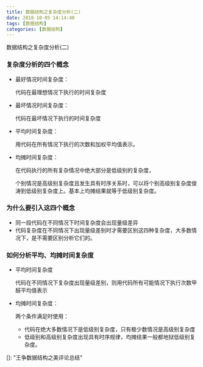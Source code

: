 ```yaml
---
title: 数据结构之复杂度分析(二)
date: 2018-10-05 14:14:40
tags: [数据结构]
categories: [数据结构]
---
```


数据结构之复杂度分析(二)<!--more-->

### 复杂度分析的四个概念

* 最好情况时间复杂度：

  代码在最理想情况下执行的时间复杂度

* 最坏情况时间复杂度：

  代码在最坏情况下执行的时间复杂度

* 平均时间复杂度：

  用代码在所有情况下执行的次数和加权平均值表示。

* 均摊时间复杂度：

  在代码执行的所有复杂情况中绝大部分是低级别的复杂度，

  个别情况是高级别复杂度且发生具有时序关系时，可以将个别高级别复杂度俊涛到低级别复杂度上。基本上均摊结果就等于低级别复杂度。

### 为什么要引入这四个概念

* 同一段代码在不同情况下时间复杂度会出现量级差异
* 代码复杂度在不同情况下出现量级差别时才需要区别这四种复杂度，大多数情况下，是不需要区别分析它们的。

### 如何分析平均、均摊时间复杂度

* 平均时间复杂度

  代码在不同情况下复杂度出现量级差别，则用代码所有可能情况下执行次数甲醛平均值表示

* 均摊时间复杂度：

  两个条件满足时使用：

  * 代码在绝大多数情况下是低级别复杂度，只有极少数情况是高级别复杂度
  * 低级别和高级别复杂度出现具有时序规律，均摊结果一般都地狱低级别复杂度。


[]: 	"王争数据结构之美评论总结"

